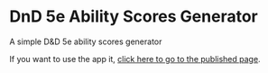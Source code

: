 # DnD 5e Ability Scores Generator
A simple D&amp;D 5e ability scores generator

If you want to use the app it, [click here to go to the published page](https://gabrielmartinmoran.github.io/DnD5eAbilityScoresGenerator/).
